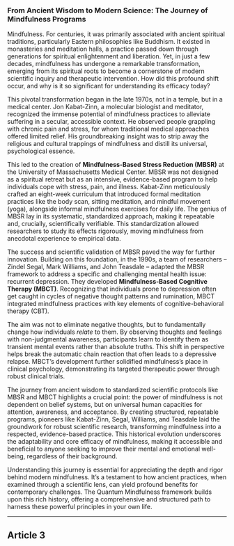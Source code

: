 ### From Ancient Wisdom to Modern Science: The Journey of Mindfulness Programs
Mindfulness. For centuries, it was primarily associated with ancient spiritual traditions, particularly Eastern philosophies like Buddhism. It existed in monasteries and meditation halls, a practice passed down through generations for spiritual enlightenment and liberation. Yet, in just a few decades, mindfulness has undergone a remarkable transformation, emerging from its spiritual roots to become a cornerstone of modern scientific inquiry and therapeutic intervention. How did this profound shift occur, and why is it so significant for understanding its efficacy today?

This pivotal transformation began in the late 1970s, not in a temple, but in a medical center. Jon Kabat-Zinn, a molecular biologist and meditator, recognized the immense potential of mindfulness practices to alleviate suffering in a secular, accessible context. He observed people grappling with chronic pain and stress, for whom traditional medical approaches offered limited relief. His groundbreaking insight was to strip away the religious and cultural trappings of mindfulness and distill its universal, psychological essence.

This led to the creation of **Mindfulness-Based Stress Reduction (MBSR)** at the University of Massachusetts Medical Center. MBSR was not designed as a spiritual retreat but as an intensive, evidence-based program to help individuals cope with stress, pain, and illness. Kabat-Zinn meticulously crafted an eight-week curriculum that introduced formal meditation practices like the body scan, sitting meditation, and mindful movement (yoga), alongside informal mindfulness exercises for daily life. The genius of MBSR lay in its systematic, standardized approach, making it repeatable and, crucially, scientifically verifiable. This standardization allowed researchers to study its effects rigorously, moving mindfulness from anecdotal experience to empirical data.

The success and scientific validation of MBSR paved the way for further innovation. Building on this foundation, in the 1990s, a team of researchers – Zindel Segal, Mark Williams, and John Teasdale – adapted the MBSR framework to address a specific and challenging mental health issue: recurrent depression. They developed **Mindfulness-Based Cognitive Therapy (MBCT)**. Recognizing that individuals prone to depression often get caught in cycles of negative thought patterns and rumination, MBCT integrated mindfulness practices with key elements of cognitive-behavioral therapy (CBT).

The aim was not to eliminate negative thoughts, but to fundamentally change how individuals *relate* to them. By observing thoughts and feelings with non-judgmental awareness, participants learn to identify them as transient mental events rather than absolute truths. This shift in perspective helps break the automatic chain reaction that often leads to a depressive relapse. MBCT’s development further solidified mindfulness’s place in clinical psychology, demonstrating its targeted therapeutic power through robust clinical trials.

The journey from ancient wisdom to standardized scientific protocols like MBSR and MBCT highlights a crucial point: the power of mindfulness is not dependent on belief systems, but on universal human capacities for attention, awareness, and acceptance. By creating structured, repeatable programs, pioneers like Kabat-Zinn, Segal, Williams, and Teasdale laid the groundwork for robust scientific research, transforming mindfulness into a respected, evidence-based practice. This historical evolution underscores the adaptability and core efficacy of mindfulness, making it accessible and beneficial to anyone seeking to improve their mental and emotional well-being, regardless of their background.

Understanding this journey is essential for appreciating the depth and rigor behind modern mindfulness. It’s a testament to how ancient practices, when examined through a scientific lens, can yield profound benefits for contemporary challenges. The Quantum Mindfulness framework builds upon this rich history, offering a comprehensive and structured path to harness these powerful principles in your own life.

---

## Article 3
